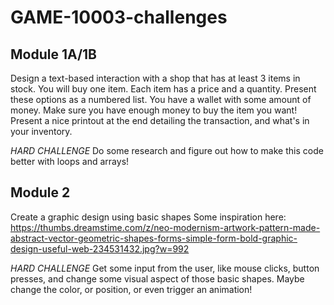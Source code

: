 # GAME-10003-challenges

## Module 1A/1B ##
Design a text-based interaction with a shop that has at least 3 items in stock. You will buy one item.
Each item has a price and a quantity. Present these options as a numbered list.
You have a wallet with some amount of money. Make sure you have enough money to buy the item you want!
Present a nice printout at the end detailing the transaction, and what's in your inventory.

_HARD CHALLENGE_
Do some research and figure out how to make this code better with loops and arrays!

## Module 2 ##
Create a graphic design using basic shapes
Some inspiration here:
https://thumbs.dreamstime.com/z/neo-modernism-artwork-pattern-made-abstract-vector-geometric-shapes-forms-simple-form-bold-graphic-design-useful-web-234531432.jpg?w=992

_HARD CHALLENGE_
Get some input from the user, like mouse clicks, button presses, and change some visual aspect
of those basic shapes. Maybe change the color, or position, or even trigger an animation!
